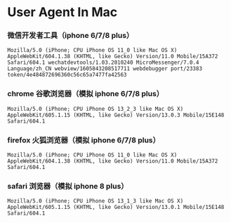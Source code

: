 # User Agent In Mac

### 微信开发者工具（iphone 6/7/8 plus）
`Mozilla/5.0 (iPhone; CPU iPhone OS 11_0 like Mac OS X) AppleWebKit/604.1.38 (KHTML, like Gecko) Version/11.0 Mobile/15A372 Safari/604.1 wechatdevtools/1.03.2010240 MicroMessenger/7.0.4 Language/zh_CN webview/1605843208517711 webdebugger port/23383 token/4e484872696360c56c65a7477fa42563`

### chrome 谷歌浏览器（模拟 iphone 6/7/8 plus）
`Mozilla/5.0 (iPhone; CPU iPhone OS 13_2_3 like Mac OS X) AppleWebKit/605.1.15 (KHTML, like Gecko) Version/13.0.3 Mobile/15E148 Safari/604.1`

### firefox 火狐浏览器（模拟 iphone 6/7/8 plus）
`Mozilla/5.0 (iPhone; CPU iPhone OS 11_0 like Mac OS X) AppleWebKit/604.1.38 (KHTML, like Gecko) Version/11.0 Mobile/15A372 Safari/604.1`

### safari 浏览器（模拟 iphone 8 plus）
`Mozilla/5.0 (iPhone; CPU iPhone OS 13_1_3 like Mac OS X) AppleWebKit/605.1.15 (KHTML, like Gecko) Version/13.0.1 Mobile/15E148 Safari/604.1`    
